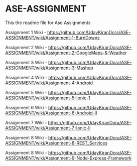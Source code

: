 # ASE-ASSIGNMENT

This the readme file for Ase Assignments 

Assignment 1 Wiki - https://github.com/UdayKiranDora/ASE-ASSIGNMENT/wiki/Assignment-1-BurnDowns

Assignment 2 Wiki - https://github.com/UdayKiranDora/ASE-ASSIGNMENT/wiki/Assignment-2-GoogleMaps-&-Weather

Assignment 3 Wiki - https://github.com/UdayKiranDora/ASE-ASSIGNMENT/wiki/Assignment-3-Mashup

Assignment 4 Wiki - https://github.com/UdayKiranDora/ASE-ASSIGNMENT/wiki/Assignment-4-Android

Assignment 5 Wiki - https://github.com/UdayKiranDora/ASE-ASSIGNMENT/wiki/Assignment-5-Ionic-1

Assignment 6 Wiki - https://github.com/UdayKiranDora/ASE-ASSIGNMENT/wiki/Assignment-6-Android-II

Assignment 7 Wiki - https://github.com/UdayKiranDora/ASE-ASSIGNMENT/wiki/Assignment-7-Ionic-II

Assignment 8 Wiki - https://github.com/UdayKiranDora/ASE-ASSIGNMENT/wiki/Assignment-8-REST_Services

Assignment 8 Wiki - https://github.com/UdayKiranDora/ASE-ASSIGNMENT/wiki/Assignment-9-Node-Express-Framework
